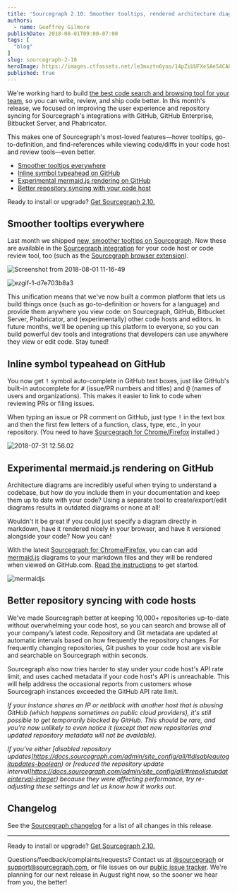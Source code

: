 ```yaml
---
title: 'Sourcegraph 2.10: Smoother tooltips, rendered architecture diagrams, and better repository syncing'
authors:
  - name: Geoffrey Gilmore
publishDate: 2018-08-01T09:00-07:00
tags: [
  "blog"
]
slug: sourcegraph-2-10
heroImage: https://images.ctfassets.net/le3mxztn6yoo/14pZiUUFXeSAeS4CAQ48IY/4630b6856f89cf846dfaf3549d39a4bb/Screenshot_from_2018-08-01_11-16-49.png
published: true
---
```


We're working hard to build [the best code search and browsing tool for your team](/), so you can write, review, and ship code better. In this month's release, we focused on improving the user experience and repository syncing for Sourcegraph's integrations with GitHub, GitHub Enterprise, Bitbucket Server, and Phabricator.

This makes one of Sourcegraph's most-loved features—hover tooltips, go-to-definition, and find-references while viewing code/diffs in your code host and review tools—even better.

- [Smoother tooltips everywhere](#smoother-tooltips-everywhere)
- [Inline symbol typeahead on GitHub](#inline-symbol-typeahead-on-github)
- [Experimental mermaid.js rendering on GitHub](#experimental-mermaidjs-rendering-on-github)
- [Better repository syncing with your code host](#better-repository-syncing-with-code-hosts)

Ready to install or upgrade? [Get Sourcegraph 2.10.](https://docs.sourcegraph.com/#quickstart)

## Smoother tooltips everywhere

Last month we shipped [new, smoother tooltips on Sourcegraph](/blog/sourcegraph-2-9-announcement-code-search-user-rollout-in-large-organizations#improved-code-view-and-hover-tooltips). Now these are available in the [Sourcegraph integration](https://docs.sourcegraph.com/integration) for your code host or code review tool, too (such as the [Sourcegraph browser extension](https://docs.sourcegraph.com/integration/browser_extension)).

![Screenshot from 2018-08-01 11-16-49](//images.ctfassets.net/le3mxztn6yoo/14pZiUUFXeSAeS4CAQ48IY/4630b6856f89cf846dfaf3549d39a4bb/Screenshot_from_2018-08-01_11-16-49.png)

![ezgif-1-d7e703b8a3](//images.ctfassets.net/le3mxztn6yoo/2WjTi6TTYsiEeYmoWA08Eg/6210e45ff0b537f2420dcba53b0d4e61/ezgif-1-d7e703b8a3.gif)

This unification means that we've now built a common platform that lets us build things once (such as go-to-definition or hovers for a language) and provide them anywhere you view code: on Sourcegraph, GitHub, Bitbucket Server, Phabricator, and (experimentally) other code hosts and editors. In future months, we'll be opening up this platform to everyone, so you can build powerful dev tools and integrations that developers can use anywhere they view or edit code. Stay tuned!

## Inline symbol typeahead on GitHub

You now get <kbd>!</kbd> symbol auto-complete in GitHub text boxes, just like GitHub's built-in autocomplete for <kbd>#</kbd> (issue/PR numbers and titles) and <kbd>@</kbd> (names of users and organizations). This makes it easier to link to code when reviewing PRs or filing issues.

When typing an issue or PR comment on GitHub, just type <kbd>!</kbd> in the text box and then the first few letters of a function, class, type, etc., in your repository. (You need to have [Sourcegraph for Chrome/Firefox](https://docs.sourcegraph.com/integration/browser_extension) installed.)

![2018-07-31 12.56.02](//images.ctfassets.net/le3mxztn6yoo/5o7PyFNNKg0emcI6e8Q6cS/f073f5e6c594fd3fa98b8ca9a9206bbf/2018-07-31_12.56.02.gif)

## Experimental mermaid.js rendering on GitHub

Architecture diagrams are incredibly useful when trying to understand a codebase, but how do you include them in your documentation and keep them up to date with your code? Using a separate tool to create/export/edit diagrams results in outdated diagrams or none at all!

Wouldn't it be great if you could just specify a diagram directly in markdown, have it rendered nicely in your browser, and have it versioned alongside your code? Now you can!

With the latest [Sourcegraph for Chrome/Firefox](https://docs.sourcegraph.com/integration/browser_extension), you can can add [mermaid.js](https://mermaidjs.github.io/) diagrams to your markdown files and they will be rendered when viewed on GitHub.com. [Read the instructions](https://github.com/sourcegraph/mermaidjs-example/blob/master/README.md) to get started.

![mermaidjs](//images.ctfassets.net/le3mxztn6yoo/5k55EUL0CQiESGy8gwcyWS/29b17a9f25f9f92fc8f526186a771edd/mermaidjs.gif)

## Better repository syncing with code hosts

We've made Sourcegraph better at keeping 10,000+ repositories up-to-date without overwhelming your code host, so you can search and browse all of your company’s latest code. Repository and Git metadata are updated at automatic intervals based on how frequently the repository changes. For frequently changing repositories, Git pushes to your code host are visible and searchable on Sourcegraph within seconds.

Sourcegraph also now tries harder to stay under your code host's API rate limit, and uses cached metadata if your code host's API is unreachable. This will help address the occasional reports from customers whose Sourcegraph instances exceeded the GitHub API rate limit.

_If your instance shares an IP or netblock with another host that is abusing GitHub (which happens sometimes on public cloud providers), it's still possible to get temporarily blocked by GitHub. This should be rare, and you're now unlikely to even notice it (except that new repositories and updated repository metadata will not be available)._

_If you've either [disabled repository updates]https://docs.sourcegraph.com/admin/site_config/all/#disableautogitupdates-boolean) or [reduced the repository update interval]https://docs.sourcegraph.com/admin/site_config/all/#repolistupdateinterval-integer) because they were affecting performance, try re-adjusting these settings and let us know how it works out._

## Changelog

See the [Sourcegraph changelog](https://sourcegraph.com/github.com/sourcegraph/sourcegraph/-/blob/CHANGELOG.md) for a list of all changes in this release.

---

Ready to install or upgrade? [Get Sourcegraph 2.10.](https://docs.sourcegraph.com/#quickstart)

Questions/feedback/complaints/requests? Contact us at [@sourcegraph](https://twitter.com/sourcegraph) or support@sourcegraph.com, or file issues on our [public issue tracker](https://github.com/sourcegraph/sourcegraph/issues). We're planning for our next release in August right now, so the sooner we hear from you, the better!
